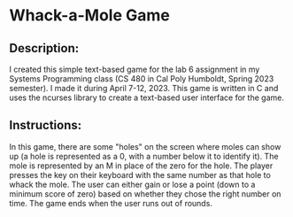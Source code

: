 ﻿# Whack-a-Mole Game

## Description:
I created this simple text-based game for the lab 6 assignment in my Systems Programming class (CS 480 in Cal Poly Humboldt, Spring 2023 semester). I made it during April 7-12, 2023. This game is written in C and uses the ncurses library to create a text-based user interface for the game.

## Instructions:
In this game, there are some "holes" on the screen where moles can show up (a hole is represented as a 0, with a number below it to identify it). The mole is represented by an M in place of the zero for the hole. The player presses the key on their keyboard with the same number as that hole to whack the mole. The user can either gain or lose a point (down to a minimum score of zero) based on whether they chose the right number on time. The game ends when the user runs out of rounds.
